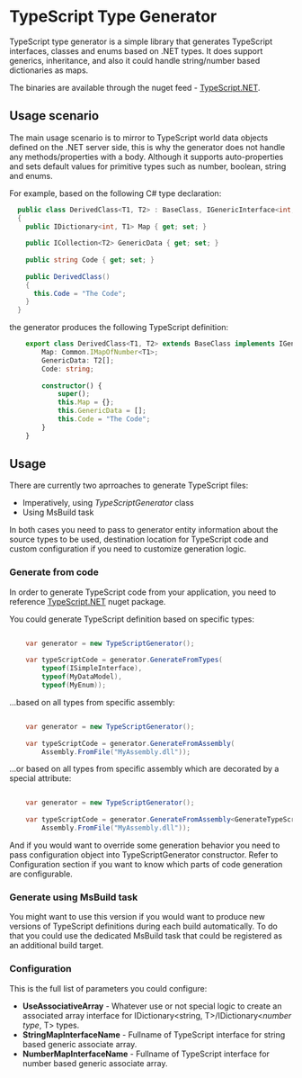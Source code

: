 # TypeScript Type Generator
TypeScript type generator is a simple library that generates TypeScript interfaces, classes and enums based on .NET types. It does support generics, inheritance, and also it could handle string/number based dictionaries as maps.

The binaries are available through the nuget feed - [TypeScript.NET](http://www.nuget.org/packages/TypeScript.NET/ "TypeScript.NET").

## Usage scenario

The main usage scenario is to mirror to TypeScript world data objects defined on the .NET server side, this is why the generator does not handle any methods/properties with a body. Although it supports auto-properties and sets default values for primitive types such as number, boolean, string and enums.

For example, based on the following C# type declaration:
```csharp
  public class DerivedClass<T1, T2> : BaseClass, IGenericInterface<int, T1>, ISimpleInterface 
  {
    public IDictionary<int, T1> Map { get; set; }
    
    public ICollection<T2> GenericData { get; set; }
    
    public string Code { get; set; }
    
    public DerivedClass()
    {
      this.Code = "The Code";
    }
  }
```
the generator produces the following TypeScript definition:

```typescript
    export class DerivedClass<T1, T2> extends BaseClass implements IGenericInterface<number, T1>, ISimpleInterface {
	    Map: Common.IMapOfNumber<T1>;
	    GenericData: T2[];
	    Code: string;
        
	    constructor() {
		    super();
		    this.Map = {};
		    this.GenericData = [];
		    this.Code = "The Code";
	    }
    }
```


## Usage

There are currently two aprroaches to generate TypeScript files:
- Imperatively, using *TypeScriptGenerator* class 
- Using MsBuild task

In both cases you need to pass to generator entity information about the source types to be used, destination location for TypeScript code and custom configuration if you need to customize generation logic.

### Generate from code

In order to generate TypeScript code from your application, you need to reference [TypeScript.NET](http://www.nuget.org/packages/TypeScript.NET/ "TypeScript.NET")  nuget package.

You could generate TypeScript definition based on specific types:

```csharp

    var generator = new TypeScriptGenerator();
    
    var typeScriptCode = generator.GenerateFromTypes(
    	typeof(ISimpleInterface),
    	typeof(MyDataModel),
    	typeof(MyEnum));
``` 

...based on all types from specific assembly:

```csharp

    var generator = new TypeScriptGenerator();
    
    var typeScriptCode = generator.GenerateFromAssembly(
    	Assembly.FromFile("MyAssembly.dll"));
``` 

...or based on all types from specific assembly which are decorated by a special attribute:

```csharp

    var generator = new TypeScriptGenerator();
    
    var typeScriptCode = generator.GenerateFromAssembly<GenerateTypeScriptAttribute>(
    	Assembly.FromFile("MyAssembly.dll"));
``` 

And if you would want to override some generation behavior you need to pass configuration object into TypeScriptGenerator constructor. Refer to Configuration section if you want to know which parts of code generation are configurable.

### Generate using MsBuild task

You might want to use this version if you would want to produce new versions of TypeScript definitions during each build automatically. To do that you could use the dedicated MsBuild task that could be registered as an additional build target. 

### Configuration

This is the full list of parameters you could configure:

* **UseAssociativeArray** - Whatever use or not special logic to create an associated array interface for IDictionary<string, T>/IDictionary<*number type*, T> types.
* **StringMapInterfaceName** - Fullname of TypeScript interface for string based generic associate array.
* **NumberMapInterfaceName** - Fullname of TypeScript interface for number based generic associate array.
